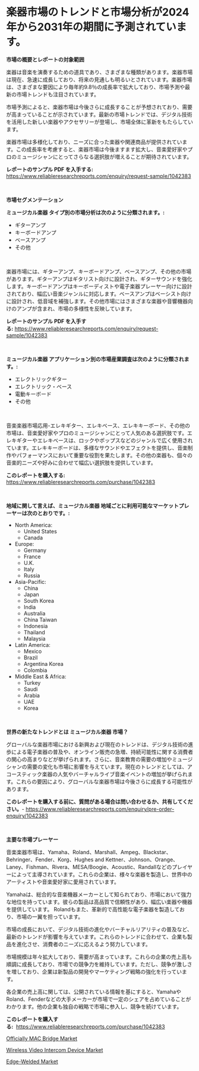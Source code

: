 <p><h1>楽器市場のトレンドと市場分析が2024年から2031年の期間に予測されています。</h1></p><p><strong>市場の概要とレポートの対象範囲</strong></p>
<p><p>楽器は音楽を演奏するための道具であり、さまざまな種類があります。楽器市場は現在、急速に成長しており、将来の見通しも明るいとされています。楽器市場は、さまざまな要因により毎年約9.8％の成長率で拡大しており、市場予測や最新の市場トレンドも注目されています。</p><p>市場予測によると、楽器市場は今後さらに成長することが予想されており、需要が高まっていることが示されています。最新の市場トレンドでは、デジタル技術を活用した新しい楽器やアクセサリーが登場し、市場全体に革新をもたらしています。</p><p>楽器市場は多様化しており、ニーズに合った楽器や関連商品が提供されています。この成長率を考慮すると、楽器市場は今後ますます拡大し、音楽愛好家やプロのミュージシャンにとってさらなる選択肢が増えることが期待されています。</p></p>
<p><strong>レポートのサンプル PDF を入手する:</strong> <a href="https://www.reliableresearchreports.com/enquiry/request-sample/1042383">https://www.reliableresearchreports.com/enquiry/request-sample/1042383</a></p>
<p>&nbsp;</p>
<p><strong>市場セグメンテーション</strong></p>
<p><strong>ミュージカル楽器 タイプ別の市場分析は次のように分類されます。:</strong></p>
<p><ul><li>ギターアンプ</li><li>キーボードアンプ</li><li>ベースアンプ</li><li>その他</li></ul></p>
<p>&nbsp;</p>
<p><p>楽器市場には、ギターアンプ、キーボードアンプ、ベースアンプ、その他の市場があります。ギターアンプはギタリスト向けに設計され、ギターサウンドを強化します。キーボードアンプはキーボーディストや電子楽器プレーヤー向けに設計されており、幅広い音楽ジャンルに対応します。ベースアンプはベーシスト向けに設計され、低音域を補強します。その他市場にはさまざまな楽器や音響機器向けのアンプが含まれ、市場の多様性を反映しています。</p></p>
<p><strong>レポートのサンプル PDF を入手する:</strong>&nbsp;<a href="https://www.reliableresearchreports.com/enquiry/request-sample/1042383">https://www.reliableresearchreports.com/enquiry/request-sample/1042383</a></p>
<p>&nbsp;</p>
<p><strong> ミュージカル楽器 アプリケーション別の市場産業調査は次のように分類されます。:</strong></p>
<p><ul><li>エレクトリックギター</li><li>エレクトリック・ベース</li><li>電動キーボード</li><li>その他</li></ul></p>
<p>&nbsp;</p>
<p><p>音楽楽器市場応用-エレキギター、エレキベース、エレキキーボード、その他の市場は、音楽愛好家やプロのミュージシャンにとって人気のある選択肢です。エレキギターやエレキベースは、ロックやポップスなどのジャンルで広く使用されています。エレキキーボードは、多様なサウンドやエフェクトを提供し、音楽制作やパフォーマンスにおいて重要な役割を果たします。その他の楽器も、個々の音楽的ニーズや好みに合わせて幅広い選択肢を提供しています。</p></p>
<p><strong>このレポートを購入する:</strong>&nbsp; <a href="https://www.reliableresearchreports.com/purchase/1042383">https://www.reliableresearchreports.com/purchase/1042383</a></p>
<p>&nbsp;</p>
<p><strong>地域に関して言えば、ミュージカル楽器 地域ごとに利用可能なマーケットプレーヤーは次のとおりです。:</strong></p>
<p><ul>
    <li>
        North America:
        <ul>
            <li>United States</li>
            <li>Canada</li>
        </ul>
    </li>
    <li>
        Europe:
        <ul>
            <li>Germany</li>
            <li>France</li>
            <li>U.K.</li>
            <li>Italy</li>
            <li>Russia</li>
        </ul>
    </li>
    <li>
        Asia-Pacific:
        <ul>
            <li>China</li>
            <li>Japan</li>
            <li>South Korea</li>
            <li>India</li>
            <li>Australia</li>
            <li>China Taiwan</li>
            <li>Indonesia</li>
            <li>Thailand</li>
            <li>Malaysia</li>
        </ul>
    </li>
    <li>
        Latin America:
        <ul>
            <li>Mexico</li>
            <li>Brazil</li>
            <li>Argentina Korea</li>
            <li>Colombia</li>
        </ul>
    </li>
    <li>
        Middle East & Africa:
        <ul>
            <li>Turkey</li>
            <li>Saudi</li>
            <li>Arabia</li>
            <li>UAE</li>
            <li>Korea</li>
        </ul>
    </li>
    </ul></p>
<p>&nbsp;</p>
<p><strong>世界の新たなトレンドとは ミュージカル楽器 市場？</strong></p>
<p><p>グローバルな楽器市場における新興および現在のトレンドは、デジタル技術の進歩による電子楽器の普及や、オンライン販売の急増、持続可能性に関する消費者の関心の高まりなどが挙げられます。さらに、音楽教育の需要の増加やミュージシャンの需要の変化も市場に影響を与えています。現在のトレンドとしては、アコースティック楽器の人気やバーチャルライブ音楽イベントの増加が挙げられます。これらの要因により、グローバルな楽器市場は今後さらに成長する可能性があります。</p></p>
<p><strong>このレポートを購入する前に、質問がある場合は問い合わせるか、共有してください。</strong>- <a href="https://www.reliableresearchreports.com/enquiry/pre-order-enquiry/1042383">https://www.reliableresearchreports.com/enquiry/pre-order-enquiry/1042383</a></p>
<p>&nbsp;</p>
<p><strong>主要な市場プレーヤー</strong></p>
<p><p>音楽楽器市場は、Yamaha、Roland、Marshall、Ampeg、Blackstar、Behringer、Fender、Korg、Hughes and Kettner、Johnson、Orange、Laney、Fishman、Rivera、MESA/Boogie、Acoustic、Randallなどのプレイヤーによって主導されています。これらの企業は、様々な楽器を製造し、世界中のアーティストや音楽愛好家に愛用されています。</p><p>Yamahaは、総合的な音楽機器メーカーとして知られており、市場において強力な地位を持っています。彼らの製品は高品質で信頼性があり、幅広い楽器や機器を提供しています。 Rolandもまた、革新的で高性能な電子楽器を製造しており、市場の一翼を担っています。</p><p>市場の成長において、デジタル技術の進化やバーチャルリアリティの普及など、最新のトレンドが影響を与えています。これらのトレンドに合わせて、企業も製品を進化させ、消費者のニーズに応えるよう努力しています。</p><p>市場規模は年々拡大しており、需要が高まっています。これらの企業の売上高も順調に成長しており、市場での競争力を維持しています。ただし、競争が激しさを増しており、企業は新製品の開発やマーケティング戦略の強化を行っています。</p><p>各企業の売上高に関しては、公開されている情報を基にすると、YamahaやRoland、Fenderなどの大手メーカーが市場で一定のシェアを占めていることがわかります。他の企業も独自の戦略で市場に参入し、競争を続けています。</p></p>
<p><strong>このレポートを購入する:</strong>&nbsp;&nbsp;<a href="https://www.reliableresearchreports.com/purchase/1042383">https://www.reliableresearchreports.com/purchase/1042383</a></p>
<p><p><a href="https://view.publitas.com/reportprime-1/officially-mac-bridge-market-research-report-provides-critical-insights-that-can-help-shape-business-development-and-investment-strategies/">Officially MAC Bridge Market</a></p><p><a href="https://view.publitas.com/reportprime-1/wireless-video-intercom-device-market-size-share-trends-analysis-report-by-application-regional-outlook-competitive-strategies-and-segment-forecasts-2023-2030/">Wireless Video Intercom Device Market</a></p><p><a href="https://view.publitas.com/reportprime-1/edge-welded-market-growth-market-trends-covid-19-impact-and-forecasts-for-period-from-2023-2030/">Edge-Welded Market</a></p></p>